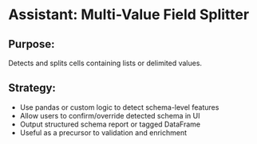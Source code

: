 # Assistant: Multi-Value Field Splitter

## Purpose:
Detects and splits cells containing lists or delimited values.

## Strategy:
- Use pandas or custom logic to detect schema-level features
- Allow users to confirm/override detected schema in UI
- Output structured schema report or tagged DataFrame
- Useful as a precursor to validation and enrichment
